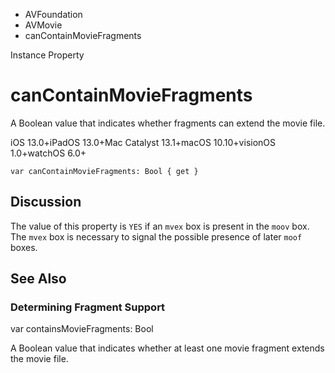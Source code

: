

- AVFoundation
- AVMovie
-  canContainMovieFragments 

Instance Property

# canContainMovieFragments

A Boolean value that indicates whether fragments can extend the movie file.

iOS 13.0+iPadOS 13.0+Mac Catalyst 13.1+macOS 10.10+visionOS 1.0+watchOS 6.0+

``` source
var canContainMovieFragments: Bool { get }
```

## Discussion

The value of this property is `YES` if an `mvex` box is present in the `moov` box. The `mvex` box is necessary to signal the possible presence of later `moof` boxes.

## See Also

### Determining Fragment Support

var containsMovieFragments: Bool

A Boolean value that indicates whether at least one movie fragment extends the movie file.

